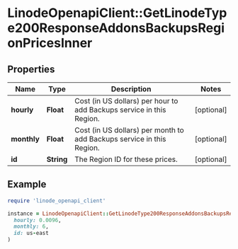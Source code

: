 # LinodeOpenapiClient::GetLinodeType200ResponseAddonsBackupsRegionPricesInner

## Properties

| Name | Type | Description | Notes |
| ---- | ---- | ----------- | ----- |
| **hourly** | **Float** | Cost (in US dollars) per hour to add Backups service in this Region. | [optional] |
| **monthly** | **Float** | Cost (in US dollars) per month to add Backups service in this Region. | [optional] |
| **id** | **String** | The Region ID for these prices. | [optional] |

## Example

```ruby
require 'linode_openapi_client'

instance = LinodeOpenapiClient::GetLinodeType200ResponseAddonsBackupsRegionPricesInner.new(
  hourly: 0.0096,
  monthly: 6,
  id: us-east
)
```

